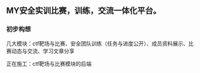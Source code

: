 ## MY安全实训比赛，训练，交流一体化平台。

### 初步构想

几大模块：ctf靶场与比赛、安全团队训练（任务与进度公开）、成员资料展示、比赛动态与交流、学习文章分享


正在施工：ctf靶场与比赛模块的后端






